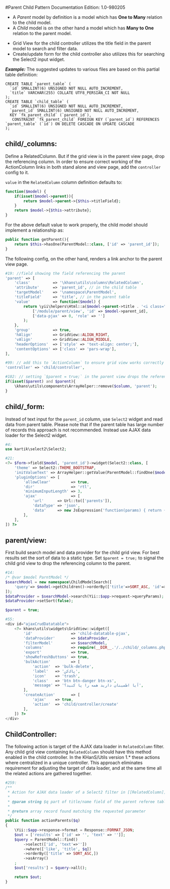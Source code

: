 #Parent Child Pattern
Documentation Edition: 1.0-980205

- A *Parent* model by definition is a model which has **One to Many** relation to the child model.
- A *Child* model is on the other hand a model which has **Many to One** relation to the parent model.


+ Grid View for the child controller utilizes the title field in the parent model to search and filter
data.
+ Create/update form for the child controller also utilizes this for searching the Select2 
input widget.

**_Example:_**
The suggested updates to various files are based on this partial table definition:

```mysql
CREATE TABLE `parent_table` (
  `id` SMALLINT(6) UNSIGNED NOT NULL AUTO_INCREMENT,
  `title` VARCHAR(255) COLLATE UTF8_PERSIAN_CI NOT NULL
);
CREATE TABLE `child_table` (
  `id` SMALLINT(6) UNSIGNED NOT NULL AUTO_INCREMENT,
  `parent_id` SMALLINT(6) UNSIGNED NOT NULL AUTO_INCREMENT,
  KEY `fk_parent_child` (`parent_id`),
   CONSTRAINT `fk_parent_child` FOREIGN KEY (`parent_id`) REFERENCES `parent_table` (`id`) ON DELETE CASCADE ON UPDATE CASCADE
);
```


child/_columns:
----------------
Define a RelatedColumn. But if the grid view is in the parent view page, drop the referencing column.
In order to ensure correct working of the ActionColumn links in both stand alone and view page, add the `controller` config to it.

`value` in the `RelatedColumn` column definition defaults to:
```php
function($model) {
    if(isset($model->parent)){
        return $model->parent->{$this->titleField};
    }
    return $model->{$this->attribute};
}
```
For the above default value to work properly, the child model should implement a relationship as:
```php
public function getParent(){
    return $this->hasOne(ParentModel::class, ['id' => 'parent_id']);
}
```
The following config, on the other hand, renders a link anchor to the parent view page.
 
```php
#19: //field showing the field referencing the parent
'parent' => [
    'class'          => '\khans\utils\columns\RelatedColumn',
    'attribute'      => 'parent_id', // in the child table
    'targetModel'    => '\namespace\ParentModel',
    'titleField'     => 'title', // in the parent table
    'value'          => function($model) {
        return \yii\helpers\Html::a($model->parent->title . '<i class="fa fa-external-link"></i>',
            ['/module/parent/view', 'id' => $model->parent_id],
            ['data-pjax' => 0, 'role' => '']
        );
    },
    'group'          => true,
    'hAlign'         => GridView::ALIGN_RIGHT,
    'vAlign'         => GridView::ALIGN_MIDDLE,
    'headerOptions'  => ['style' => 'text-align: center;'],
    'contentOptions' => ['class' => 'pars-wrap'],
],

#99: // add this to `ActionColumn` to ensure grid view works correctly in parent view and stand alone
'controller' => 'child/controller',

#102: // setting `$parent = true;` in the parent view drops the referencing column
if(isset($parent) and $parent){
    \khans\utils\components\ArrayHelper::remove($column, 'parent');
}
```

child/_form:
-------------
Instead of text input for the `parent_id` column, use `Select2` widget and read data from parent table. Please note that if the parent table has large number of records this approach is not recommended. Instead use AJAX data loader for the Select2 widget.

```php
#4:
use kartik\select2\Select2;

#21:
<?= $form->field($model, 'parent_id')->widget(Select2::class, [
    'theme' => Select2::THEME_BOOTSTRAP,
    'initValueText' => ArrayHelper::getValue(ParentModel::findOne($model->parent_id), 'parent_title'),
    'pluginOptions' => [
        'allowClear'         => true,
        'dir'                => 'rtl',
        'minimumInputLength' => 3,
        'ajax'               => [
            'url'      => Url::to(['parents']),
            'dataType' => 'json',
            'data'     => new JsExpression('function(params) { return {q:params.term}; }'),
        ],
    ],
]) ?>
```

parent/view:
------------
First build search model and data provider for the child grid view.
For best results set the sort of data to a static type.
Set `$parent = true;` to signal the child grid view to drop the referencing column to the parent.

```php
#14:
/* @var $model ParntModel */
$searchModel = new namespace\ChildModelSearch([ 
    'query'=> $model->getChildren()->orderBy(['title'=>SORT_ASC, 'id'=>SORT_ASC]),
]);
$dataProvider = $searchModel->search(Yii::$app->request->queryParams);
$dataProvider->setSort(false);

$parent = true;

#55:
<div id="ajaxCrudDatatable">
    <?= khans\utils\widgets\GridView::widget([
        'id'                 => 'child-datatable-pjax',
        'dataProvider'       => $dataProvider,
        'filterModel'        => $searchModel,
        'columns'            => require(__DIR__.'/../child/_columns.php'),
        'export'             => true,
        'showRefreshButtons' => true,
        'bulkAction'         => [
            'action'  => 'bulk-delete',
            'label'   => 'پاک‌کن',
            'icon'    => 'trash',
            'class'   => 'btn btn-danger btn-xs',
            'message' => 'آیا اطمینان دارید همه را پا کنید؟',
        ],
        'createAction'       => [
            'ajax'    => true,
            'action'  => 'child/controller/create'
        ],
    ]) ?>
</div>
``` 
    
ChildController:
-----------------
The following action is target of the AJAX data loader in `RelatedColumn` filter.
Any child grid view containing `RelatedColumn` should have this method enabled in the child controller.
In the KHanS/Utils version 1.* these actions where centralized in a unique controller.
This approach eliminates requirement for adjusting the target of data loader, and at the same time all the related actions are gathered together.

```php
#259:
/**
 * Action for AJAX data loader of a Select2 filter in [[RelatedColumn]]
 *
 * @param string $q part of title/name field of the parent referee table
 *
 * @return array record found matching the requested parameter
 */
public function actionParents($q)
{
    \Yii::$app->response->format = Response::FORMAT_JSON;
    $out = ['results' => ['id' => '', 'text' => '']];
    $query = ParentModel::find()
        ->select(['id', 'text'=>''])
        ->where(['like', 'title', $q])
        ->orderBy(['title' => SORT_ASC,])
        ->asArray()
    ;
    $out['results'] = $query->all();

    return $out;
}
```